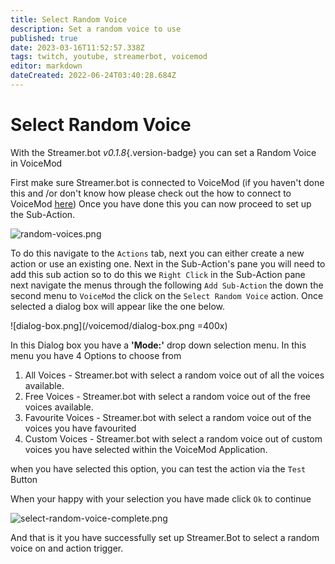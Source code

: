 ```yaml
---
title: Select Random Voice
description: Set a random voice to use
published: true
date: 2023-03-16T11:52:57.338Z
tags: twitch, youtube, streamerbot, voicemod
editor: markdown
dateCreated: 2022-06-24T03:40:28.684Z
---
```


# Select Random Voice

With the Streamer.bot *v0.1.8*{.version-badge} you can set a Random Voice in VoiceMod


First make sure Streamer.bot is connected to VoiceMod (if you haven't done this and /or don't know how please check out the how to connect to VoiceMod [here](/guide/integrations/voicemod))
Once you have done this you can now proceed to set up the Sub-Action.

![random-voices.png](/voicemod/random-voices.png)

To do this navigate to the `Actions` tab, next you can either create a new action or use an existing one.
Next in the Sub-Action's pane you will need to add this sub action so to do this we `Right Click` in the Sub-Action pane next navigate the menus through the following `Add Sub-Action` the down the second menu to `VoiceMod` the click on the `Select Random Voice` action. Once selected a dialog box will appear like the one below.


![dialog-box.png](/voicemod/dialog-box.png =400x)

In this Dialog box you have a **'Mode:'** drop down selection menu. In this menu you have 4 Options to choose from
1. All Voices - Streamer.bot with select a random voice out of all the voices available.
2. Free Voices - Streamer.bot with select a random voice out of the free voices available.
3. Favourite Voices - Streamer.bot with select a random voice out of the voices you have favourited
4. Custom Voices - Streamer.bot with select a random voice out of custom voices you have selected within the VoiceMod Application.

when you have selected this option, you can test the action via the `Test` Button

When your happy with your selection you have made click `Ok` to continue


![select-random-voice-complete.png](/voicemod/select-random-voice-complete.png)

And that is it you have successfully set up Streamer.Bot to select a random voice on and action trigger.
